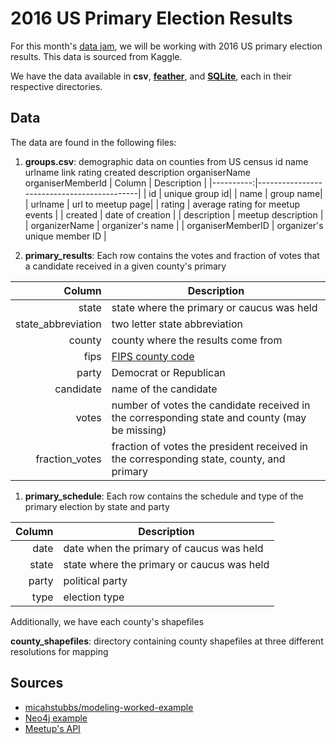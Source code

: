 # 2016 US Primary Election Results

For this month's [data jam](http://www.meetup.com/Houston-Data-Visualization-Meetup/events/232548862/), we will be working with 2016 US primary election results.  This data is sourced from Kaggle.

We have the data available in **csv**, **[feather](https://blog.rstudio.org/2016/03/29/feather/)**, and **[SQLite](https://en.wikipedia.org/wiki/SQLite)**, each in their respective directories.

## Data

The data are found in the following files:

1. **groups.csv**: demographic data on counties from US census
id	name	urlname	link	rating	created	description	organiserName	organiserMemberId
  | Column    | Description                                |
  |----------:|--------------------------------------------|
  | id     | unique group id|
  | name | group name|
  | urlname    | url to meetup page|
  | rating     | average rating for meetup events |
  | created | date of creation |
  | description    | meetup description |
  | organizerName      | organizer's name |
  | organiserMemberID | organizer's unique member ID |

1. **primary_results**: Each row contains the votes and fraction of votes that a candidate received in a given county's primary

  | Column    | Description                                |
  |----------:|--------------------------------------------|
  | state     | state where the primary or caucus was held |
  | state_abbreviation | two letter state abbreviation     |
  | county    | county where the results come from         |
  | fips      | [FIPS county code](https://en.wikipedia.org/wiki/FIPS_county_code) |
  | party     | Democrat or Republican                     |
  | candidate | name of the candidate                      |
  | votes     | number of votes the candidate received in the corresponding state and county (may be missing) |
  | fraction_votes | fraction of votes the president received in the corresponding state, county, and primary |

1. **primary_schedule**: Each row contains the schedule and type of the primary election by state and party

  | Column | Description                                |
  | ------:| ------------------------------------------ |
  | date   | date when the primary of caucus was held   |
  | state  | state where the primary or caucus was held |
  | party  | political party                            |
  | type   | election type                              |

Additionally, we have each county's shapefiles

**county_shapefiles**: directory containing county shapefiles at three different resolutions for mapping

## Sources
- [micahstubbs/modeling-worked-example](https://github.com/micahstubbs/modeling-worked-example)
- [Neo4j example](https://github.com/neo4j-meetups/modeling-worked-example)
- [Meetup's API](https://www.meetup.com/meetup_api/)
